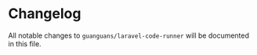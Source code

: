 # Changelog

All notable changes to `guanguans/laravel-code-runner` will be documented in this file.

